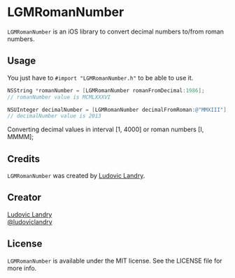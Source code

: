 LGMRomanNumber
==============

`LGMRomanNumber` is an iOS library to convert decimal numbers to/from roman numbers.

## Usage

You just have to `#import "LGMRomanNumber.h"` to be able to use it.

``` objective-c
NSString *romanNumber = [LGMRomanNumber romanFromDecimal:1986];
// romanNumber value is MCMLXXXVI

NSUInteger decimalNumber = [LGMRomanNumber decimalFromRoman:@"MMXIII"];
// decimalNumber value is 2013
```

Converting decimal values in interval [1, 4000] or roman numbers [I, MMMM];

## Credits

`LGMRomanNumber` was created by [Ludovic Landry](https://github.com/lludo).

## Creator

[Ludovic Landry](http://github.com/lludo)  
[@ludoviclandry](https://twitter.com/ludoviclandry)

## License

`LGMRomanNumber` is available under the MIT license. See the LICENSE file for more info.
